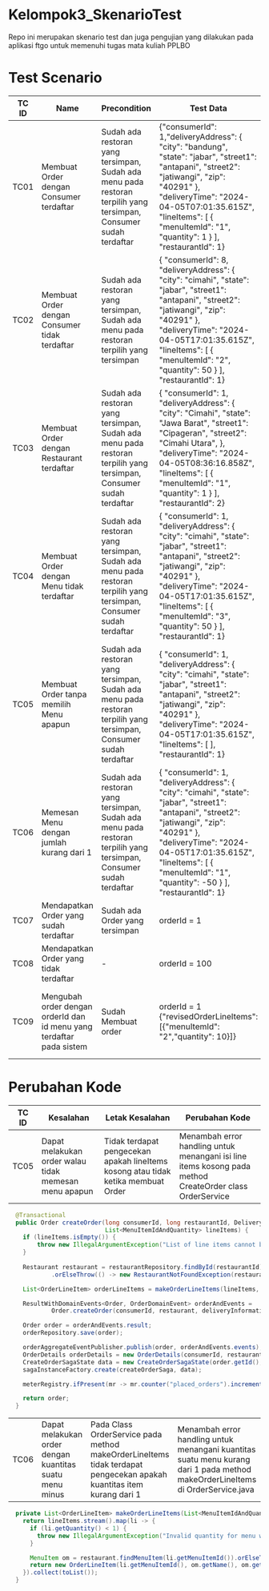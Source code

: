 # Kelompok3_SkenarioTest
Repo ini merupakan skenario test dan juga pengujian yang dilakukan pada aplikasi ftgo untuk memenuhi tugas mata kuliah PPLBO

# Test Scenario
| TC ID|Name| Precondition | Test Data |Response| Result | Keterangan
| ---- | ---- | ---- | ---- | ---- | ---- | ---- |
| TC01 |Membuat Order dengan Consumer terdaftar |Sudah ada restoran yang tersimpan, Sudah ada menu pada restoran terpilih yang tersimpan, Consumer sudah terdaftar| {"consumerId": 1,"deliveryAddress": {    "city": "bandung",    "state": "jabar",    "street1": "antapani",    "street2": "jatiwangi",    "zip": "40291"  },  "deliveryTime": "2024-04-05T07:01:35.615Z",  "lineItems": [    {      "menuItemId": "1",      "quantity": 1    }  ],  "restaurantId": 1} |{  "orderId": 1} | PASS | -
| TC02 |Membuat Order dengan Consumer tidak terdaftar |Sudah ada restoran yang tersimpan, Sudah ada menu pada restoran terpilih yang tersimpan| {  "consumerId": 8,  "deliveryAddress": {    "city": "cimahi",    "state": "jabar",    "street1": "antapani",    "street2": "jatiwangi",    "zip": "40291"  },  "deliveryTime": "2024-04-05T17:01:35.615Z",  "lineItems": [    {      "menuItemId": "2",      "quantity": 50    }  ],  "restaurantId": 1} | create Order:<br>{  "orderId": 6,  "state": "REJECTED",  "orderTotal": "800000.00"}<br><br>get Order:<br>{  "orderId": 6,  "state": "REJECTED",  "orderTotal": "800000.00"}|PASS|-
| TC03 |Membuat Order dengan Restaurant terdaftar|Sudah ada restoran yang tersimpan, Sudah ada menu pada restoran terpilih yang tersimpan, Consumer sudah terdaftar|{  "consumerId": 1,  "deliveryAddress": {    "city": "Cimahi",    "state": "Jawa Barat",    "street1": "Cipageran",    "street2": "Cimahi Utara",  },  "deliveryTime": "2024-04-05T08:36:16.858Z",  "lineItems": [    {      "menuItemId": "1",      "quantity": 1    }  ],  "restaurantId": 2}|{  "timestamp": "2024-04-05T09:07:55.338+0000",  "status": 500,  "error": "Internal Server Error",  "message": "Restaurant not found with id 2",  "path": "/orders"}|PASS|-
| TC04 |Membuat Order dengan Menu tidak terdaftar|Sudah ada restoran yang tersimpan, Sudah ada menu pada restoran terpilih yang tersimpan, Consumer sudah terdaftar|{  "consumerId": 1,  "deliveryAddress": {    "city": "cimahi",    "state": "jabar",    "street1": "antapani",    "street2": "jatiwangi",    "zip": "40291"  },  "deliveryTime": "2024-04-05T17:01:35.615Z",  "lineItems": [    {      "menuItemId": "3",      "quantity": 50    }  ],  "restaurantId": 1}|{  "timestamp": "2024-04-05T09:03:38.056+0000",  "status": 500,  "error": "Internal Server Error",  "message": "Invalid menu item id 3",  "path": "/orders"}|PASS|-
|TC05|Membuat Order tanpa memilih Menu apapun |Sudah ada restoran yang tersimpan, Sudah ada menu pada restoran terpilih yang tersimpan, Consumer sudah terdaftar| {  "consumerId": 1,  "deliveryAddress": {    "city": "cimahi",    "state": "jabar",    "street1": "antapani",    "street2": "jatiwangi",    "zip": "40291"  },  "deliveryTime": "2024-04-05T17:01:35.615Z",  "lineItems": [  ],  "restaurantId": 1}|{  "orderId": 8}|FAIL|-
|TC06|Memesan Menu dengan jumlah kurang dari 1|Sudah ada restoran yang tersimpan, Sudah ada menu pada restoran terpilih yang tersimpan, Consumer sudah terdaftar|{  "consumerId": 1,  "deliveryAddress": {    "city": "cimahi",    "state": "jabar",    "street1": "antapani",    "street2": "jatiwangi",    "zip": "40291"  },  "deliveryTime": "2024-04-05T17:01:35.615Z",  "lineItems": [    {      "menuItemId": "1",      "quantity": -50    }  ],  "restaurantId": 1}|{  "orderId": 9}|FAIL|-
|TC07|Mendapatkan Order yang sudah terdaftar |Sudah ada Order yang tersimpan| orderId = 1|{  "orderId": 1,  "state": "APPROVED",  "orderTotal": "15000.00"}|PASS|-
|TC08|Mendapatkan Order yang tidak terdaftar |-| orderId = 100|-|PASS|-
|TC09|Mengubah order dengan orderId dan id menu yang terdaftar pada sistem|Sudah Membuat order | orderId = 1 {"revisedOrderLineItems": [{"menuItemId": "2","quantity": 10}]}| {"orderId" : 3, "state" : "APPROVAL_PENDING","orderTotal":"300000"}|PASS| karena statusnya Approval_Pending sehinggga orderTotal masih mengandung total dari pesanan sebelumnya| 


# Perubahan Kode
| TC ID| Kesalahan | Letak Kesalahan |Perubahan Kode|
| ---- | ---- | ---- | ---- |
|TC05|Dapat melakukan order walau tidak memesan menu apapun | Tidak terdapat pengecekan apakah lineItems kosong atau tidak ketika membuat Order|Menambah error handling untuk menangani isi line items kosong pada method CreateOrder class OrderService
```java
  @Transactional
  public Order createOrder(long consumerId, long restaurantId, DeliveryInformation deliveryInformation,
                           List<MenuItemIdAndQuantity> lineItems) {
    if (lineItems.isEmpty()) {
        throw new IllegalArgumentException("List of line items cannot be empty");
    }
    
    Restaurant restaurant = restaurantRepository.findById(restaurantId)
            .orElseThrow(() -> new RestaurantNotFoundException(restaurantId));

    List<OrderLineItem> orderLineItems = makeOrderLineItems(lineItems, restaurant);

    ResultWithDomainEvents<Order, OrderDomainEvent> orderAndEvents =
            Order.createOrder(consumerId, restaurant, deliveryInformation, orderLineItems);

    Order order = orderAndEvents.result;
    orderRepository.save(order);

    orderAggregateEventPublisher.publish(order, orderAndEvents.events);
    OrderDetails orderDetails = new OrderDetails(consumerId, restaurantId, orderLineItems, order.getOrderTotal());
    CreateOrderSagaState data = new CreateOrderSagaState(order.getId(), orderDetails);
    sagaInstanceFactory.create(createOrderSaga, data);

    meterRegistry.ifPresent(mr -> mr.counter("placed_orders").increment());

    return order;
  }
```

| |  |  |  |
| ---- | ---- | ---- | ---- |
|TC06|Dapat melakukan order dengan kuantitas suatu menu minus | Pada Class OrderService pada method makeOrderLineItems tidak terdapat pengecekan apakah kuantitas item kurang dari 1|Menambah error handling untuk menangani kuantitas suatu menu kurang dari 1 pada method makeOrderLineItems di OrderService.java

```java
  private List<OrderLineItem> makeOrderLineItems(List<MenuItemIdAndQuantity> lineItems, Restaurant restaurant) {
    return lineItems.stream().map(li -> {
      if (li.getQuantity() < 1) {
        throw new IllegalArgumentException("Invalid quantity for menu with ID: " + li.getMenuItemId());
      }

      MenuItem om = restaurant.findMenuItem(li.getMenuItemId()).orElseThrow(() -> new InvalidMenuItemIdException(li.getMenuItemId()));
      return new OrderLineItem(li.getMenuItemId(), om.getName(), om.getPrice(), li.getQuantity());
    }).collect(toList());
  }
